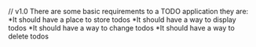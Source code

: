 // v1.0
There are some basic requirements to a TODO application they are:
*It should have a place to store todos
*It should have a way to display todos
*It should have a way to change todos
*It should have a way to delete todos
